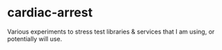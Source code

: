 # cardiac-arrest

Various experiments to stress test libraries & services that I am using, or potentially will use.

